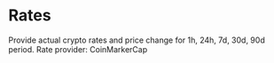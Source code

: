 # Rates 
Provide actual crypto rates and price change for 1h, 24h, 7d, 30d, 90d period. Rate provider: CoinMarkerCap
